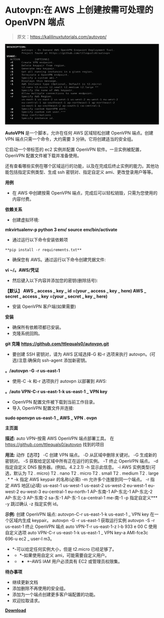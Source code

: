# Autovpn:在 AWS 上创建按需可处理的 OpenVPN 端点

> 原文：<https://kalilinuxtutorials.com/autovpn/>

[![Autovpn : Create On Demand Disposable OpenVPN Endpoints On AWS](img//e61f29929ddb680ee92e717e88402315.png "Autovpn : Create On Demand Disposable OpenVPN Endpoints On AWS")](https://1.bp.blogspot.com/-gmBWiwmBlRE/X1jreoU3zGI/AAAAAAAAHf8/hrzz28zoJC4b7p1uhmd_BOZv5FSGjWstACLcBGAsYHQ/s728/autovpn%25281%2529.png)

**AutoVPN** 是一个脚本，允许在任何 AWS 区域轻松创建 OpenVPN 端点。创建 VPN 端点只需一个命令，大约需要 3 分钟。它将创建适当的安全组。

它启动一个带标签的 ec2 实例并配置 OpenVPN 软件。一旦实例被配置，OpenVPN 配置文件被下载并准备使用。

还有查看哪些实例在哪个区域运行的功能，以及在完成后终止实例的能力。其他功能包括指定实例类型、生成 ssh 密钥对、指定自定义 ami、更改登录用户等等。

**用例**

*   在 AWS 中创建按需 OpenVPN 端点，完成后可以轻松销毁，只需为您使用的内容付费。

**依赖关系**

*   创建虚拟环境:

**mkvirtualenv-p python 3 env/
source env/bin/activate**

*   通过运行以下命令安装依赖项

`**pip install -r requirements.txt**`

*   确保您有 AWS。通过运行以下命令创建凭据文件:

**vi ~/。AWS/凭证**

*   然后键入以下内容并添加您的密钥(删除括号):

**【默认】
AWS _ access _ key _ id =(your _ access _ key _ here)
AWS _ secret _ access _ key =(your _ secret _ key _ here)**

*   安装 OpenVPN 客户端(如果需要)

**安装**

*   确保所有依赖项都已安装。
*   克隆系统回购。

**git 克隆 https://github.com/ttlequals0/autovpn.git**

*   要创建 SSH 密钥对，请为 AWS 区域选择-G 和-r 选项来执行 autovpn。(可选)注意:确保向 ssh-agent 添加新密钥。

**。/autovpn -G -r us-east-1**

*   使用-C -k 和-r 选项执行 autovpn 以部署到 AWS:

**。/auto VPN-C-r us-east-1-k us-east-1 _ VPN key**

*   OpenVPN 配置文件被下载到当前工作目录。
*   导入 OpenVPN 配置文件并连接:

**sudo openvpn us-east-1 _ AWS _ VPN . ovpn**

**主页面**

**描述:**
auto VPN–按需 AWS OpenVPN 端点部署工具。
在 https://github.com/ttlequals0/autovpn 找到的项目

**用法:**
动作【选项】
-C 创建 VPN 端点。
-D 从区域中删除关键对。
-G 生成新的密钥对。
-S 获取给定区域中所有正在运行的实例。
-T 终止 OpenVPN 端点。
-d 指定自定义 DNS 服务器。(例如。4.2.2.1)
-h 显示此信息。
-i AWS 实例类型(可选，默认为 T2 . micro)
T2 . nano T2 . micro T2 . small T2 . medium T2 . large . * *
-k 指定 AWS keypair 的名称(必需)
-m 允许多个连接到同一个端点。
-r 指定 AWS 地区(必填)
us-east-1 us-west-1 us-east-2 us-west-2 eu-west-1 eu-west-2
eu-west-3 eu-central-1 eu-north-1 AP-东南-1 AP-东北-1
AP-东北-2 AP-东北-3 AP-东南-2 sa-东-1
AP-东-1 ca-central-1 me-南-1
-p 指定自定义***
-y 跳过确认
-z 指定实例 id。

**示例:**
创建 OpenVPN 端点:
autovpn-C-r us-east-1-k us-east-1 _ VPN key
在一个区域内生成 keypair。
autovpn -G -r us-east-1
获取运行实例
autovpn -S -r us-east-1
终止 OpenVPN 端点
auto VPN-T-r us-east-1-z I-b 933 e 00 C
使用自定义选项
auto VPN-C-r us-east-1-k us-east-1 _ VPN key-a AMI-fce3c 696-u ec2 _ user-I m3。
* *-可以给定任何实例大小，但是 t2.micro 已经足够了。
* * *–如果使用自定义 ami，可能需要自定义用户。
* * * *–AWS IAM 用户必须具有 EC2 或管理员权限集。

**待办事项**

*   继续更新文档
*   添加删除不再使用的安全组。
*   添加为一个端点创建更多客户端配置的功能。
*   欢迎拉取请求。

[**Download**](https://github.com/ttlequals0/autovpn)
